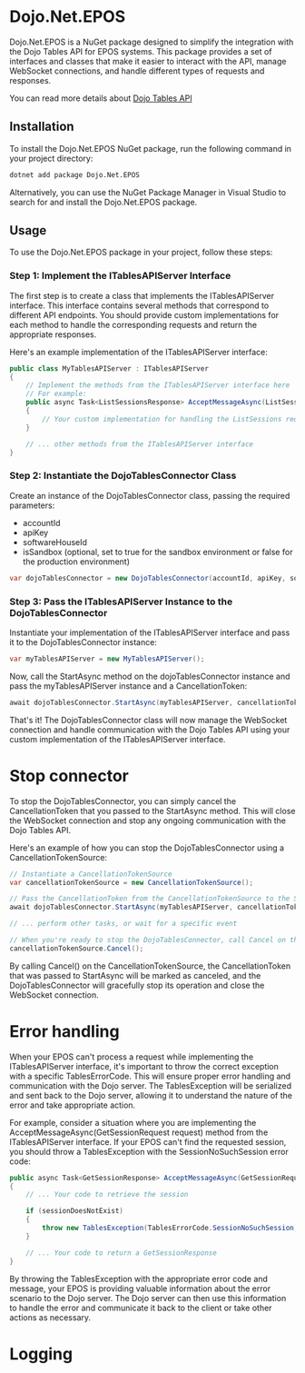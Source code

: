 # Dojo.Net.EPOS

Dojo.Net.EPOS is a NuGet package designed to simplify the integration with the Dojo Tables API for EPOS systems. This package provides a set of interfaces and classes that make it easier to interact with the API, manage WebSocket connections, and handle different types of requests and responses.

You can read more details about [Dojo Tables API](https://docs.dojo.tech/tables/)

## Installation
To install the Dojo.Net.EPOS NuGet package, run the following command in your project directory:

```sh
dotnet add package Dojo.Net.EPOS
```

Alternatively, you can use the NuGet Package Manager in Visual Studio to search for and install the Dojo.Net.EPOS package.

## Usage
To use the Dojo.Net.EPOS package in your project, follow these steps:

### Step 1: Implement the ITablesAPIServer Interface
The first step is to create a class that implements the ITablesAPIServer interface. This interface contains several methods that correspond to different API endpoints. You should provide custom implementations for each method to handle the corresponding requests and return the appropriate responses.

Here's an example implementation of the ITablesAPIServer interface:

```csharp
public class MyTablesAPIServer : ITablesAPIServer
{
    // Implement the methods from the ITablesAPIServer interface here
    // For example:
    public async Task<ListSessionsResponse> AcceptMessageAsync(ListSessionsRequest request)
    {
        // Your custom implementation for handling the ListSessions request
    }

    // ... other methods from the ITablesAPIServer interface
}
```

### Step 2: Instantiate the DojoTablesConnector Class
Create an instance of the DojoTablesConnector class, passing the required parameters:
* accountId
* apiKey
* softwareHouseId
* isSandbox (optional, set to true for the sandbox environment or false for the production environment)

```csharp
var dojoTablesConnector = new DojoTablesConnector(accountId, apiKey, softwareHouseId, isSandbox);
```

### Step 3: Pass the ITablesAPIServer Instance to the DojoTablesConnector
Instantiate your implementation of the ITablesAPIServer interface and pass it to the DojoTablesConnector instance:

```csharp
var myTablesAPIServer = new MyTablesAPIServer();
```
Now, call the StartAsync method on the dojoTablesConnector instance and pass the myTablesAPIServer instance and a CancellationToken:

```csharp
await dojoTablesConnector.StartAsync(myTablesAPIServer, cancellationToken);
```

That's it! The DojoTablesConnector class will now manage the WebSocket connection and handle communication with the Dojo Tables API using your custom implementation of the ITablesAPIServer interface.

# Stop connector
To stop the DojoTablesConnector, you can simply cancel the CancellationToken that you passed to the StartAsync method. This will close the WebSocket connection and stop any ongoing communication with the Dojo Tables API.

Here's an example of how you can stop the DojoTablesConnector using a CancellationTokenSource:

```csharp
// Instantiate a CancellationTokenSource
var cancellationTokenSource = new CancellationTokenSource();

// Pass the CancellationToken from the CancellationTokenSource to the StartAsync method
await dojoTablesConnector.StartAsync(myTablesAPIServer, cancellationTokenSource.Token);

// ... perform other tasks, or wait for a specific event

// When you're ready to stop the DojoTablesConnector, call Cancel on the CancellationTokenSource
cancellationTokenSource.Cancel();
```

By calling Cancel() on the CancellationTokenSource, the CancellationToken that was passed to StartAsync will be marked as canceled, and the DojoTablesConnector will gracefully stop its operation and close the WebSocket connection.

# Error handling
When your EPOS can't process a request while implementing the ITablesAPIServer interface, it's important to throw the correct exception with a specific TablesErrorCode. This will ensure proper error handling and communication with the Dojo server. The TablesException will be serialized and sent back to the Dojo server, allowing it to understand the nature of the error and take appropriate action.

For example, consider a situation where you are implementing the AcceptMessageAsync(GetSessionRequest request) method from the ITablesAPIServer interface. If your EPOS can't find the requested session, you should throw a TablesException with the SessionNoSuchSession error code:

```csharp
public async Task<GetSessionResponse> AcceptMessageAsync(GetSessionRequest request)
{
    // ... Your code to retrieve the session

    if (sessionDoesNotExist)
    {
        throw new TablesException(TablesErrorCode.SessionNoSuchSession, "The requested session does not exist.");
    }

    // ... Your code to return a GetSessionResponse
}
```
By throwing the TablesException with the appropriate error code and message, your EPOS is providing valuable information about the error scenario to the Dojo server. The Dojo server can then use this information to handle the error and communicate it back to the client or take other actions as necessary.

# Logging
